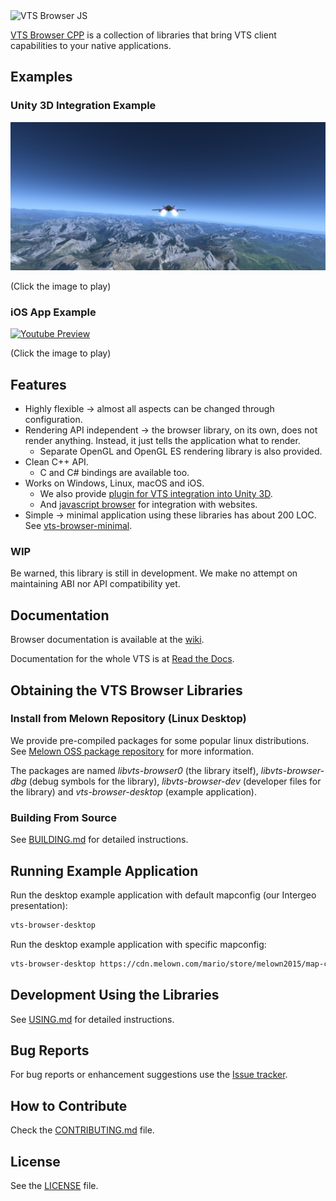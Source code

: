 <img width="390" alt="VTS Browser JS" src="https://github.com/melowntech/assets/blob/master/vts-browser-cpp/vts-browser-cpp-no-left-margin.png?raw=true">

[VTS Browser CPP](https://github.com/melown/vts-browser-cpp) is a collection of libraries
that bring VTS client capabilities to your native applications.

## Examples

### Unity 3D Integration Example

[![Youtube Preview](https://raw.githubusercontent.com/Melown/vts-browser-unity-plugin/master/screenshots/alps-aircraft.png)](https://www.youtube.com/watch?v=FuVA15Cj54k&feature=youtu.be)

(Click the image to play)

### iOS App Example

[![Youtube Preview](https://raw.githubusercontent.com/wiki/Melown/vts-browser-cpp/vts-browser-ios.jpg)](https://www.youtube.com/watch?v=BP_zyMTHVlg&feature=youtu.be)

(Click the image to play)

## Features

- Highly flexible -> almost all aspects can be changed through configuration.
- Rendering API independent -> the browser library, on its own, does not render anything.
  Instead, it just tells the application what to render.
  - Separate OpenGL and OpenGL ES rendering library is also provided.
- Clean C++ API.
  - C and C# bindings are available too.
- Works on Windows, Linux, macOS and iOS.
  - We also provide [plugin for VTS integration into Unity 3D](https://github.com/Melown/vts-browser-unity-plugin).
  - And [javascript browser](https://github.com/Melown/vts-browser-js) for integration with websites.
- Simple -> minimal application using these libraries has about 200 LOC.
  See [vts-browser-minimal](https://github.com/Melown/vts-browser-cpp/wiki/examples-minimal).

### WIP

Be warned, this library is still in development.
We make no attempt on maintaining ABI nor API compatibility yet.

## Documentation

Browser documentation is available at the
[wiki](https://github.com/melown/vts-browser-cpp/wiki).

Documentation for the whole VTS is at
[Read the Docs](https://melown.readthedocs.io).

## Obtaining the VTS Browser Libraries

### Install from Melown Repository (Linux Desktop)

We provide pre-compiled packages for some popular linux distributions.
See [Melown OSS package repository](https://cdn.melown.com/packages/) for more information.

The packages are named _libvts-browser0_ (the library itself),
_libvts-browser-dbg_ (debug symbols for the library),
_libvts-browser-dev_ (developer files for the library)
and _vts-browser-desktop_ (example application).

### Building From Source

See [BUILDING.md](BUILDING.md) for detailed instructions.

## Running Example Application

Run the desktop example application with default mapconfig (our Intergeo presentation):
```bash
vts-browser-desktop
```

Run the desktop example application with specific mapconfig:
```bash
vts-browser-desktop https://cdn.melown.com/mario/store/melown2015/map-config/melown/Melown-Earth-Intergeo-2017/mapConfig.json
```

## Development Using the Libraries

See [USING.md](USING.md) for detailed instructions.

## Bug Reports

For bug reports or enhancement suggestions use the
[Issue tracker](https://github.com/melown/vts-browser-cpp/issues).

## How to Contribute

Check the [CONTRIBUTING.md](CONTRIBUTING.md) file.

## License

See the [LICENSE](LICENSE) file.




